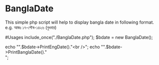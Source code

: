 # BanglaDate
This simple php script will help to display bangla date in following format. 
e.g. আজঃ ১৭-পৌষ-১৪২৬ (বুধবার)

#Usages
include_once("./BanglaDate.php");
$bdate = new BanglaDate();

echo "".$bdate->PrintEngDate()."<br />";
echo "".$bdate->PrintBanglaDate()."<br />";
